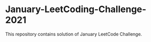 # January-LeetCoding-Challenge-2021
This repository contains solution of January LeetCode Challenge.
